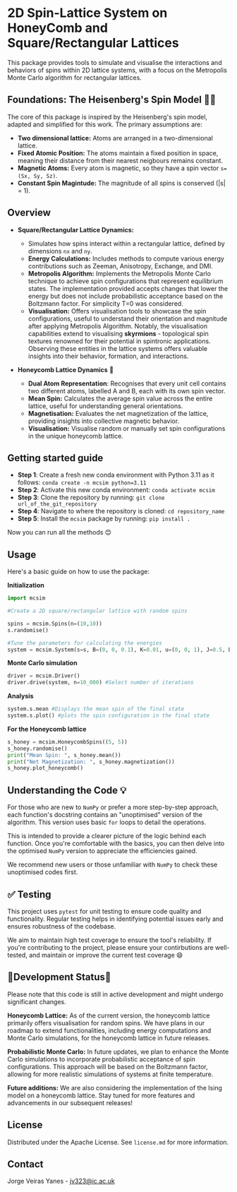 # 2D Spin-Lattice System on HoneyComb and Square/Rectangular Lattices

This package provides tools to simulate and visualise the interactions and behaviors of spins within 2D lattice systems, with a focus on the Metropolis Monte Carlo algorithm for rectangular lattices.

## Foundations: The Heisenberg's Spin Model 👨‍🔬

The core of this package is inspired by the Heisenberg's spin model, adapted and simplified for this work. The primary assumptions are:

- **Two dimensional lattice:** Atoms are arranged in a two-dimensional lattice.
- **Fixed Atomic Position:** The atoms maintain a fixed position in space, meaning their distance from their nearest neigbours remains constant.
- **Magnetic Atoms:** Every atom is magnetic, so they have a spin vector `s=(Sx, Sy, Sz)`.
- **Constant Spin Magintude:** The magnitude of all spins is conserved \(|s| = 1\).

## Overview

- **Square/Rectangular Lattice Dynamics:**
    - Simulates how spins interact within a rectangular lattice, defined by dimensions `nx` and `ny`.
    - **Energy Calculations:** Includes methods to compute various energy contributions such as Zeeman, Anisotropy, Exchange, and DMI.
    - **Metropolis Algorithm:** Implements the Metropolis Monte Carlo technique to achieve spin configurations that represent equilibrium states. The implementation provided accepts changes that lower the energy but does not include probabilistic acceptance based on the Boltzmann factor. For simplicity T=0 was considered.
    - **Visualisation:** Offers visualisation tools to showcase the spin configurations, useful to understand their orientation and magnitude after applying Metropolis Algorithm.
    Notably, the visualisation capabilities extend to visualising **skyrmions** - topological spin textures renowned for their potential in spintronic applications. Observing these entities in the lattice systems offers valuable insights into their behavior, formation, and interactions.

- **Honeycomb Lattice Dynamics** 🐝
    - **Dual Atom Representation**: Recognises that every unit cell contains two different atoms, labelled A and B, each with its own spin vector.
    - **Mean Spin:** Calculates the average spin value across the entire lattice, useful for understanding general orientations.
    - **Magnetisation:** Evaluates the net magnetization of the lattice, providing insights into collective magnetic behavior.
    - **Visualisation:** Visualise random or manually set spin configurations in the unique honeycomb lattice.

## Getting started guide

- **Step 1**: Create a fresh new conda environment with Python 3.11 as it follows:
`conda create -n mcsim python=3.11`
- **Step 2**: Activate this new conda environment: `conda activate mcsim`
- **Step 3**: Clone the repository by running: `git clone url_of_the_git_repository`
- **Step 4**: Navigate to where the repository is cloned: `cd repository_name`
- **Step 5**: Install the `mcsim` package by running: `pip install .`

Now you can run all the methods 😊

## Usage

Here's a basic guide on how to use the package:

**Initialization**

```python
import mcsim

#Create a 2D square/rectangular lattice with random spins

spins = mcsim.Spins(n=(10,10))
s.randomise()

#Tune the parameters for calculating the energies
system = mcsim.System(s=s, B=(0, 0, 0.1), K=0.01, u=(0, 0, 1), J=0.5, D=0.5)
```
**Monte Carlo simulation**

```python
driver = mcsim.Driver()
driver.drive(system, n=10_000) #Select number of iterations
```

**Analysis**

```python
system.s.mean #Displays the mean spin of the final state
system.s.plot() #plots the spin configuration in the final state
```

**For the Honeycomb lattice**
```python
s_honey = mcsim.HoneycombSpins((5, 5))
s_honey.randomise()
print("Mean Spin: ", s_honey.mean())
print("Net Magnetization: ", s_honey.magnetization())
s_honey.plot_honeycomb()
```

## Understanding the Code 💡
For those who are new to `NumPy` or prefer a more step-by-step approach, each function's docstring contains an "unoptimised" version of the algorithm. This version uses basic `for` loops to detail the operations.

This is intended to provide a clearer picture of the logic behind each function. Once you're comfortable with the basics, you can then delve into the optimised `NumPy` version to appreciate the efficiencies gained.

We recommend new users or those unfamiliar with `NumPy` to check these unoptimised codes first.

## ✅ Testing

This project uses `pytest` for unit testing to ensure code quality and functionality. Regular testing helps in identifying potential issues early and ensures robustness of the codebase. 

We aim to maintain high test coverage to ensure the tool's reliability. If you're contributing to the project, please ensure your contirbutions are well-tested, and maintain or improve the current test coverage 😄




## 🚧Development Status🚧
Please note that this code is still in active development and might undergo significant changes.

**Honeycomb Lattice:** As of the current version, the honeycomb lattice primarily offers visualisation for random spins. We have plans in our roadmap to extend functionalities, including energy computations and Monte Carlo simulations, for the honeycomb lattice in future releases.

**Probabilistic Monte Carlo:** In future updates, we plan to enhance the Monte Carlo simulations to incorporate probabilistic acceptance of spin configurations. This approach will be based on the Boltzmann factor, allowing for more realistic simulations of systems at finite temperature.

**Future additions:** We are also considering the implementation of the Ising model on a honeycomb lattice. Stay tuned for more features and advancements in our subsequent releases!

## License
Distributed under the Apache License. See `license.md` for more information.

## Contact
Jorge Veiras Yanes - jv323@ic.ac.uk
